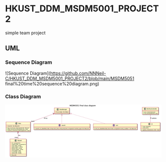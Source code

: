<!--
 * @Author: Zifeng Chen
 * @Date: 2021-12-02 15:26:10
 * @LastEditTime: 2021-12-03 21:41:19
 * @LastEditors: Zifeng Chan
 * @Description: README file
 * @FilePath: /HKUST_DDM_MSDM5001_PROJECT2/README.md
-->
# HKUST_DDM_MSDM5001_PROJECT2
simple team project
## UML
### Sequence Diagram
![Sequence Diagram](https://github.com/NNNeil-C/HKUST_DDM_MSDM5001_PROJECT2/blob/main/MSDM5051 final%20time%20sequence%20diagram.png)
### Class Diagram
![Class Diagram](https://github.com/NNNeil-C/HKUST_DDM_MSDM5001_PROJECT2/blob/main/MSDM5051%20final%20class%20diagram.png)
